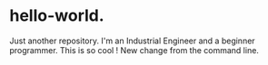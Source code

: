 # hello-world.
Just another repository.
I'm an Industrial Engineer and a beginner programmer. This is so cool !
New change from the command line. 
